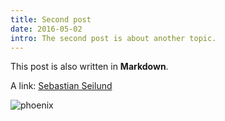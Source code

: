 ```yaml
---
title: Second post
date: 2016-05-02
intro: The second post is about another topic.
---
```


This post is also written in **Markdown**.

A link: [Sebastian Seilund](http://www.sebastianseilund.com)

![phoenix](/images/phoenix.png)
